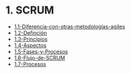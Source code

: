# 1. SCRUM



[comment]:STARTING_GENERATED_TOC

* [1.1-Diferencia-con-otras-metodologías-agiles](<./content/1.1-Diferencia-con-otras-metodologías-agiles.md>)
* [1.2-Definción](<./content/1.2-Definción.md>)
* [1.3-Principios](<./content/1.3-Principios.md>)
* [1.4-Aspectos](<./content/1.4-Aspectos.md>)
* [1.5-Fases-y-Procesos](<./content/1.5-Fases-y-Procesos.md>)
* [1.6-Flujo-de-SCRUM](<./content/1.6-Flujo-de-SCRUM.md>)
* [1.7-Procesos](<./content/1.7-Procesos.md>)

[comment]:ENDING_GENERATED_TOC
